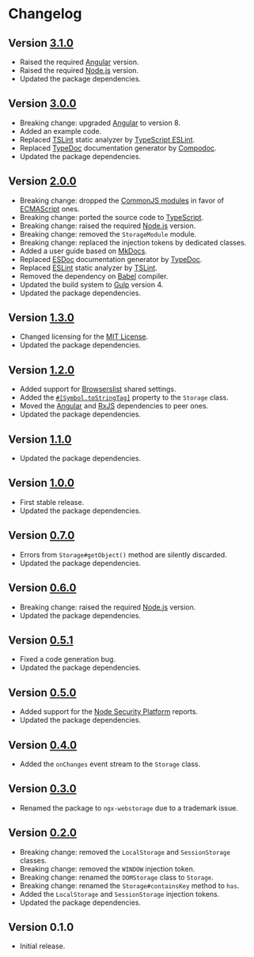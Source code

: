 # Changelog

## Version [3.1.0](https://github.com/cedx/ngx-webstorage.js/compare/v3.0.0...v3.1.0)
- Raised the required [Angular](https://angular.io) version.
- Raised the required [Node.js](https://nodejs.org) version.
- Updated the package dependencies.

## Version [3.0.0](https://github.com/cedx/ngx-webstorage.js/compare/v2.0.0...v3.0.0)
- Breaking change: upgraded [Angular](https://angular.io) to version 8.
- Added an example code.
- Replaced [TSLint](https://palantir.github.io/tslint) static analyzer by [TypeScript ESLint](https://typescript-eslint.io).
- Replaced [TypeDoc](https://typedoc.org) documentation generator by [Compodoc](https://compodoc.app).
- Updated the package dependencies.

## Version [2.0.0](https://github.com/cedx/ngx-webstorage.js/compare/v1.3.0...v2.0.0)
- Breaking change: dropped the [CommonJS modules](https://nodejs.org/api/modules.html) in favor of [ECMAScript](https://nodejs.org/api/esm.html) ones.
- Breaking change: ported the source code to [TypeScript](https://www.typescriptlang.org).
- Breaking change: raised the required [Node.js](https://nodejs.org) version.
- Breaking change: removed the `StorageModule` module.
- Breaking change: replaced the injection tokens by dedicated classes.
- Added a user guide based on [MkDocs](http://www.mkdocs.org).
- Replaced [ESDoc](https://esdoc.org) documentation generator by [TypeDoc](https://typedoc.org).
- Replaced [ESLint](https://eslint.org) static analyzer by [TSLint](https://palantir.github.io/tslint).
- Removed the dependency on [Babel](https://babeljs.io) compiler.
- Updated the build system to [Gulp](https://gulpjs.com) version 4.
- Updated the package dependencies.

## Version [1.3.0](https://github.com/cedx/ngx-webstorage.js/compare/v1.2.0...v1.3.0)
- Changed licensing for the [MIT License](https://opensource.org/licenses/MIT).
- Updated the package dependencies.

## Version [1.2.0](https://github.com/cedx/ngx-webstorage.js/compare/v1.1.0...v1.2.0)
- Added support for [Browserslist](http://browserl.ist) shared settings.
- Added the [`#[Symbol.toStringTag]`](https://developer.mozilla.org/en-US/docs/Web/JavaScript/Reference/Global_Objects/Symbol/toStringTag) property to the `Storage` class.
- Moved the [Angular](https://angular.io) and [RxJS](http://reactivex.io/rxjs) dependencies to peer ones.
- Updated the package dependencies.

## Version [1.1.0](https://github.com/cedx/ngx-webstorage.js/compare/v1.0.0...v1.1.0)
- Updated the package dependencies.

## Version [1.0.0](https://github.com/cedx/ngx-webstorage.js/compare/v0.7.0...v1.0.0)
- First stable release.
- Updated the package dependencies.

## Version [0.7.0](https://github.com/cedx/ngx-webstorage.js/compare/v0.6.0...v0.7.0)
- Errors from `Storage#getObject()` method are silently discarded.
- Updated the package dependencies.

## Version [0.6.0](https://github.com/cedx/ngx-webstorage.js/compare/v0.5.1...v0.6.0)
- Breaking change: raised the required [Node.js](https://nodejs.org) version.
- Updated the package dependencies.

## Version [0.5.1](https://github.com/cedx/ngx-webstorage.js/compare/v0.5.0...v0.5.1)
- Fixed a code generation bug.
- Updated the package dependencies.

## Version [0.5.0](https://github.com/cedx/ngx-webstorage.js/compare/v0.4.0...v0.5.0)
- Added support for the [Node Security Platform](https://nodesecurity.io) reports.
- Updated the package dependencies.

## Version [0.4.0](https://github.com/cedx/ngx-webstorage.js/compare/v0.3.0...v0.4.0)
- Added the `onChanges` event stream to the `Storage` class.

## Version [0.3.0](https://github.com/cedx/ngx-webstorage.js/compare/v0.2.0...v0.3.0)
- Renamed the package to `ngx-webstorage` due to a trademark issue. 

## Version [0.2.0](https://github.com/cedx/ngx-webstorage.js/compare/v0.1.0...v0.2.0)
- Breaking change: removed the `LocalStorage` and `SessionStorage` classes.
- Breaking change: removed the `WINDOW` injection token.
- Breaking change: renamed the `DOMStorage` class to `Storage`.
- Breaking change: renamed the `Storage#containsKey` method to `has`.
- Added the `LocalStorage` and `SessionStorage` injection tokens.
- Updated the package dependencies.

## Version 0.1.0
- Initial release.
